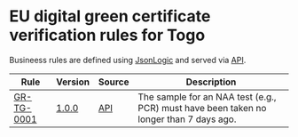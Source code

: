 # EU digital green certificate verification rules for Togo

Busineess rules are defined using [JsonLogic](https://jsonlogic.com) and served via [API](https://dgca-businessrule-service.ezdrav.si/rules/TG).

| Rule | Version | Source | Description |
| ---- | ------- | ------ | ----------- |
| [GR-TG-0001](GR-TG-0001.json) | [1.0.0](GR-TG-0001_1.0.0.json) | [API](https://dgca-businessrule-service.ezdrav.si/rules/TG/f9f081e4f4e21d65eb71e42bc74591b782aa58340017ed73a6b01a4cd075d82f) | The sample for an NAA test (e.g., PCR) must have been taken no longer than 7 days ago. |
